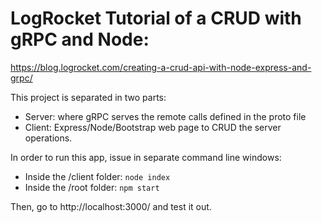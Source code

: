 # LogRocket Tutorial of a CRUD with gRPC and Node:

https://blog.logrocket.com/creating-a-crud-api-with-node-express-and-grpc/

This project is separated in two parts:
- Server: where gRPC serves the remote calls defined in the proto file
- Client: Express/Node/Bootstrap web page to CRUD the server operations.

In order to run this app, issue in separate command line windows:
- Inside the /client folder: `node index`
- Inside the /root folder: `npm start`

Then, go to http://localhost:3000/ and test it out.
